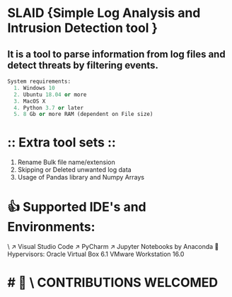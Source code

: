 # SLAID {Simple Log Analysis and Intrusion Detection tool }


## It is a tool to parse information from log files and detect threats by filtering events.


``` Python
System requirements:
  1. Windows 10 
  2. Ubuntu 18.04 or more
  3. MacOS X
  4. Python 3.7 or later
  5. 8 Gb or more RAM (dependent on File size)
  ```

# :: Extra tool sets ::
1. Rename Bulk file name/extension
2. Skipping or Deleted unwanted log data
3. Usage of Pandas library and Numpy Arrays

# 👍 Supported IDE's and Environments:
\\
↗️ Visual Studio Code
↗️ PyCharm
↗️ Jupyter Notebooks by Anaconda
🚥 Hypervisors:
  Oracle Virtual Box 6.1
  VMware Workstation 16.0

# # 🔲 \ CONTRIBUTIONS WELCOMED 
